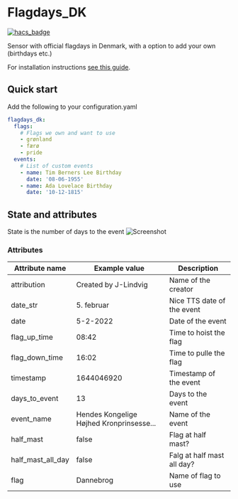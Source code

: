 # Flagdays_DK

[![hacs_badge](https://img.shields.io/badge/HACS-Custom-41BDF5.svg?style=for-the-badge)](https://github.com/hacs/integration)

Sensor with official flagdays in Denmark, with a option to add your own (birthdays etc.)

For installation instructions [see this guide](https://hacs.xyz/docs/faq/custom_repositories).
## Quick start
Add the following to your configuration.yaml
```yaml
flagdays_dk:
  flags:
    # Flags we own and want to use
    - grønland
    - færø
    - pride
  events:
    # List of custom events
    - name: Tim Berners Lee Birthday
      date: '08-06-1955'
    - name: Ada Lovelace Birthday
      date: '10-12-1815'
```
## State and attributes
State is the number of days to the event
![Screenshot](https://github.com/J-Lindvig/Flagdays_DK/blob/main/images/screenshot.png)
### Attributes

| Attribute name             | Example value                             | Description                        |
|----------------------------|-------------------------------------------|------------------------------------|
| attribution                | Created by J-Lindvig                      | Name of the creator                |
| date_str                   | 5. februar                                | Nice TTS date of the event         |
| date                       | 5-2-2022                                  | Date of the event                  |
| flag_up_time               | 08:42                                     | Time to hoist the flag             |
| flag_down_time             | 16:02                                     | Time to pulle the flag             |
| timestamp                  | 1644046920                                | Timestamp of the event             |
| days_to_event              | 13                                        | Days to the event                  |
| event_name                 | Hendes Kongelige Højhed Kronprinsesse...  | Name of the event                  |
| half_mast                  | false                                     | Flag at half mast?                 |
| half_mast_all_day          | false                                     | Falg at half mast all day?         |
| flag                       | Dannebrog                                 | Name of flag to use                |
